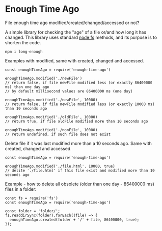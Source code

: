 # Enough Time Ago

File enough time ago modified/created/changed/accessed or not?

A simple library for checking the "age" of a file or/and how long it has changed. This library uses standard [node fs](https://nodejs.org/api/fs.html) methods, and its purpose is to shorten the code.

```{}
npm i long-enough
```

Examples with modified, same with created, changed and accessed.

```{js}
const enoughTimeAgo = require('enough-time-ago')

enoughTimeAgo.modified('./newFile')
// return false, if file newFile modified less (or exactly 86400000 ms) than one day ago
// by default millisecond values are 86400000 ms (one day)

enoughTimeAgo.modified('./newFile', 10000)
// return false, if file newFile modified less (or exactly 10000 ms) than 10 seconds ago

enoughTimeAgo.modified('./oldFile', 10000)
// return true, if file oldFile modified more than 10 seconds ago

enoughTimeAgo.modified('./nonFile', 10000)
// return undefined, if such file does not exist
```

Delete file if it was last modified more than a 10 seconds ago.
Same with created, changed and accessed.

```{js}
const enoughTimeAgo = require('enough-time-ago')

enoughTimeAgo.modified('./file.html', 10000, true)
// delite './file.html' if this file exist and modified more than 10 seconds ago

```

Example - how to delete all obsolete (older than one day - 86400000 ms) files in a folder:

```{js}
const fs = require('fs')
const enoughTimeAgo = require('enough-time-ago')

const folder = 'folder/';
fs.readdirSync(folder).forEach((file) => {
  enoughTimeAgo.created(folder + '/' + file, 86400000, true);
});
```
